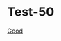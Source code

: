 # Test-50
[Good](https://github.com/codepath/android_guides/wiki/ViewPager-with-FragmentPagerAdapter)
